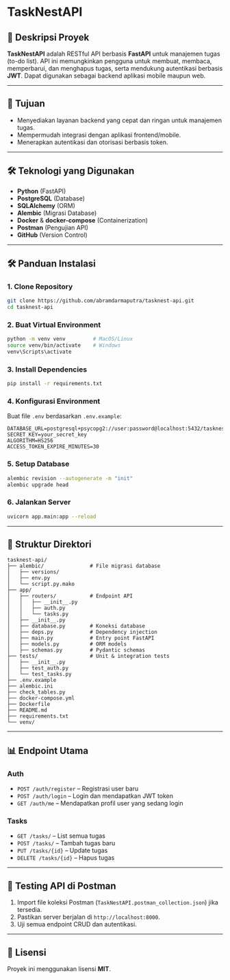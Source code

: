 # TaskNestAPI

## 🌟 Deskripsi Proyek

**TaskNestAPI** adalah RESTful API berbasis **FastAPI** untuk manajemen tugas (to-do list).
API ini memungkinkan pengguna untuk membuat, membaca, memperbarui, dan menghapus tugas, serta mendukung autentikasi berbasis **JWT**.
Dapat digunakan sebagai backend aplikasi mobile maupun web.

---

## 🎯 Tujuan

* Menyediakan layanan backend yang cepat dan ringan untuk manajemen tugas.
* Mempermudah integrasi dengan aplikasi frontend/mobile.
* Menerapkan autentikasi dan otorisasi berbasis token.

---

## 🛠️ Teknologi yang Digunakan

* **Python** (FastAPI)
* **PostgreSQL** (Database)
* **SQLAlchemy** (ORM)
* **Alembic** (Migrasi Database)
* **Docker** & **docker-compose** (Containerization)
* **Postman** (Pengujian API)
* **GitHub** (Version Control)

---

## 🛠️ Panduan Instalasi

### 1. Clone Repository

```bash
git clone https://github.com/abramdarmaputra/tasknest-api.git
cd tasknest-api
```

### 2. Buat Virtual Environment

```bash
python -m venv venv         # MacOS/Linux
source venv/bin/activate    # Windows
venv\Scripts\activate
```

### 3. Install Dependencies

```bash
pip install -r requirements.txt
```

### 4. Konfigurasi Environment

Buat file `.env` berdasarkan `.env.example`:

```env
DATABASE_URL=postgresql+psycopg2://user:password@localhost:5432/tasknest_db
SECRET_KEY=your_secret_key
ALGORITHM=HS256
ACCESS_TOKEN_EXPIRE_MINUTES=30
```

### 5. Setup Database

```bash
alembic revision --autogenerate -m "init"
alembic upgrade head
```

### 6. Jalankan Server

```bash
uvicorn app.main:app --reload
```

---

## 📂 Struktur Direktori

```
tasknest-api/
├── alembic/               # File migrasi database
│   ├── versions/
│   ├── env.py
│   └── script.py.mako
├── app/
│   ├── routers/           # Endpoint API
│   │   ├── __init__.py
│   │   ├── auth.py
│   │   └── tasks.py
│   ├── __init__.py
│   ├── database.py        # Koneksi database
│   ├── deps.py            # Dependency injection
│   ├── main.py            # Entry point FastAPI
│   ├── models.py          # ORM models
│   ├── schemas.py         # Pydantic schemas
├── tests/                 # Unit & integration tests
│   ├── __init__.py
│   ├── test_auth.py
│   └── test_tasks.py
├── .env.example
├── alembic.ini
├── check_tables.py
├── docker-compose.yml
├── Dockerfile
├── README.md
├── requirements.txt
└── venv/
```

---

## 📊 Endpoint Utama

### **Auth**

* `POST /auth/register` – Registrasi user baru
* `POST /auth/login` – Login dan mendapatkan JWT token
* `GET /auth/me` – Mendapatkan profil user yang sedang login

### **Tasks**

* `GET /tasks/` – List semua tugas
* `POST /tasks/` – Tambah tugas baru
* `PUT /tasks/{id}` – Update tugas
* `DELETE /tasks/{id}` – Hapus tugas

---

## 🧪 Testing API di Postman

1. Import file koleksi Postman (`TaskNestAPI.postman_collection.json`) jika tersedia.
2. Pastikan server berjalan di `http://localhost:8000`.
3. Uji semua endpoint CRUD dan autentikasi.

---

## 📝 Lisensi

Proyek ini menggunakan lisensi **MIT**.

